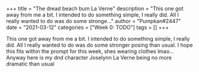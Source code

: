 +++
title = "The dread beach bum La Verne"
description = "This one got away from me a bit. I intended to do something simple, I really did. All I really wanted to do was do some stronge..."
author = "Pumpkan#2447"
date = "2021-03-12"
categories = ["Week 0: TODO"]
tags = []
+++

This one got away from me a bit. I intended to do something simple, I really did. All I really wanted to do was do some stronger posing than usual. I hope this fits within the prompt for this week, shes wearing clothes lmao...
Anyway here is my dnd character Joselynn La Verne being no more dramatic than usual
